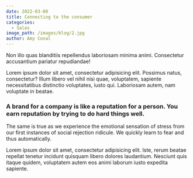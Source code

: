 ```yaml
---
date: 2022-03-08
title: Connecting to the consumer
categories:
  - Sales
image_path: /images/blog/2.jpg
author: Amy Conal
---
```


Non illo quas blanditiis repellendus laboriosam minima animi. Consectetur accusantium pariatur repudiandae!

Lorem ipsum dolor sit amet, consectetur adipisicing elit. Possimus natus, consectetur? Illum libero vel nihil nisi quae, voluptatem, sapiente necessitatibus distinctio voluptates, iusto qui. Laboriosam autem, nam voluptate in beatae.

### A brand for a company is like a reputation for a person. You earn reputation by trying to do hard things well.

The same is true as we experience the emotional sensation of stress from our first instances of social rejection ridicule. We quickly learn to fear and thus automatically.

Lorem ipsum dolor sit amet, consectetur adipisicing elit. Iste, rerum beatae repellat tenetur incidunt quisquam libero dolores laudantium. Nesciunt quis itaque quidem, voluptatem autem eos animi laborum iusto expedita sapiente.